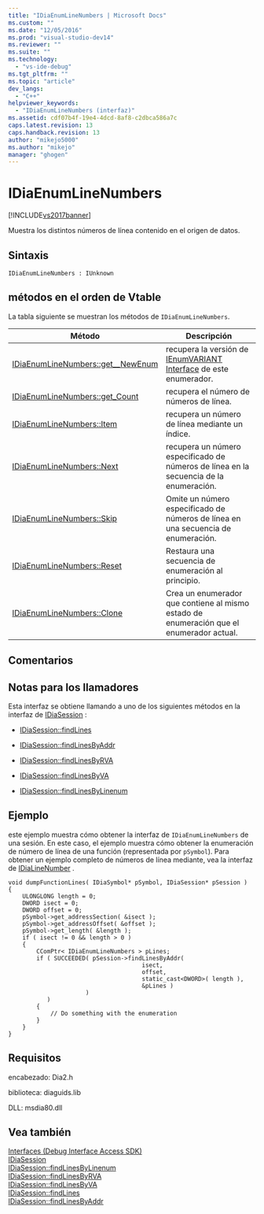 ```yaml
---
title: "IDiaEnumLineNumbers | Microsoft Docs"
ms.custom: ""
ms.date: "12/05/2016"
ms.prod: "visual-studio-dev14"
ms.reviewer: ""
ms.suite: ""
ms.technology: 
  - "vs-ide-debug"
ms.tgt_pltfrm: ""
ms.topic: "article"
dev_langs: 
  - "C++"
helpviewer_keywords: 
  - "IDiaEnumLineNumbers (interfaz)"
ms.assetid: cdf07b4f-19e4-4dcd-8af8-c2dbca586a7c
caps.latest.revision: 13
caps.handback.revision: 13
author: "mikejo5000"
ms.author: "mikejo"
manager: "ghogen"
---
```

# IDiaEnumLineNumbers
[!INCLUDE[vs2017banner](../../code-quality/includes/vs2017banner.md)]

Muestra los distintos números de línea contenido en el origen de datos.  
  
## Sintaxis  
  
```  
IDiaEnumLineNumbers : IUnknown  
```  
  
## métodos en el orden de Vtable  
 La tabla siguiente se muestran los métodos de `IDiaEnumLineNumbers`.  
  
|Método|Descripción|  
|------------|-----------------|  
|[IDiaEnumLineNumbers::get\_\_NewEnum](../../debugger/debug-interface-access/idiaenumlinenumbers-get-newenum.md)|recupera la versión de [IEnumVARIANT Interface](http://msdn.microsoft.com/es-es/139e3c93-faef-4003-9079-e0e94494db3e) de este enumerador.|  
|[IDiaEnumLineNumbers::get\_Count](../../debugger/debug-interface-access/idiaenumlinenumbers-get-count.md)|recupera el número de números de línea.|  
|[IDiaEnumLineNumbers::Item](../../debugger/debug-interface-access/idiaenumlinenumbers-item.md)|recupera un número de línea mediante un índice.|  
|[IDiaEnumLineNumbers::Next](../../debugger/debug-interface-access/idiaenumlinenumbers-next.md)|recupera un número especificado de números de línea en la secuencia de la enumeración.|  
|[IDiaEnumLineNumbers::Skip](../../debugger/debug-interface-access/idiaenumlinenumbers-skip.md)|Omite un número especificado de números de línea en una secuencia de enumeración.|  
|[IDiaEnumLineNumbers::Reset](../../debugger/debug-interface-access/idiaenumlinenumbers-reset.md)|Restaura una secuencia de enumeración al principio.|  
|[IDiaEnumLineNumbers::Clone](../../debugger/debug-interface-access/idiaenumlinenumbers-clone.md)|Crea un enumerador que contiene al mismo estado de enumeración que el enumerador actual.|  
  
## Comentarios  
  
## Notas para los llamadores  
 Esta interfaz se obtiene llamando a uno de los siguientes métodos en la interfaz de [IDiaSession](../../debugger/debug-interface-access/idiasession.md) :  
  
-   [IDiaSession::findLines](../../debugger/debug-interface-access/idiasession-findlines.md)  
  
-   [IDiaSession::findLinesByAddr](../../debugger/debug-interface-access/idiasession-findlinesbyaddr.md)  
  
-   [IDiaSession::findLinesByRVA](../../debugger/debug-interface-access/idiasession-findlinesbyrva.md)  
  
-   [IDiaSession::findLinesByVA](../../debugger/debug-interface-access/idiasession-findlinesbyva.md)  
  
-   [IDiaSession::findLinesByLinenum](../../debugger/debug-interface-access/idiasession-findlinesbylinenum.md)  
  
## Ejemplo  
 este ejemplo muestra cómo obtener la interfaz de `IDiaEnumLineNumbers` de una sesión.  En este caso, el ejemplo muestra cómo obtener la enumeración de número de línea de una función \(representada por `pSymbol`\).  Para obtener un ejemplo completo de números de línea mediante, vea la interfaz de [IDiaLineNumber](../../debugger/debug-interface-access/idialinenumber.md) .  
  
```cpp#  
void dumpFunctionLines( IDiaSymbol* pSymbol, IDiaSession* pSession )  
{  
    ULONGLONG length = 0;  
    DWORD isect = 0;  
    DWORD offset = 0;  
    pSymbol->get_addressSection( &isect );  
    pSymbol->get_addressOffset( &offset );  
    pSymbol->get_length( &length );  
    if ( isect != 0 && length > 0 )  
    {  
        CComPtr< IDiaEnumLineNumbers > pLines;  
        if ( SUCCEEDED( pSession->findLinesByAddr(  
                                      isect,  
                                      offset,  
                                      static_cast<DWORD>( length ),  
                                      &pLines )  
                      )  
           )  
        {  
            // Do something with the enumeration  
        }  
    }  
}  
```  
  
## Requisitos  
 encabezado: Dia2.h  
  
 biblioteca: diaguids.lib  
  
 DLL: msdia80.dll  
  
## Vea también  
 [Interfaces \(Debug Interface Access SDK\)](../../debugger/debug-interface-access/interfaces-debug-interface-access-sdk.md)   
 [IDiaSession](../../debugger/debug-interface-access/idiasession.md)   
 [IDiaSession::findLinesByLinenum](../../debugger/debug-interface-access/idiasession-findlinesbylinenum.md)   
 [IDiaSession::findLinesByRVA](../../debugger/debug-interface-access/idiasession-findlinesbyrva.md)   
 [IDiaSession::findLinesByVA](../../debugger/debug-interface-access/idiasession-findlinesbyva.md)   
 [IDiaSession::findLines](../../debugger/debug-interface-access/idiasession-findlines.md)   
 [IDiaSession::findLinesByAddr](../../debugger/debug-interface-access/idiasession-findlinesbyaddr.md)